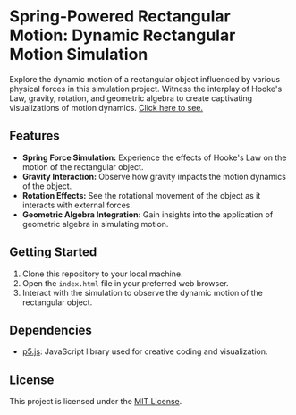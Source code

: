 # Spring-Powered Rectangular Motion: Dynamic Rectangular Motion Simulation

Explore the dynamic motion of a rectangular object influenced by various physical forces in this simulation project. Witness the interplay of Hooke's Law, gravity, rotation, and geometric algebra to create captivating visualizations of motion dynamics. <a href="https://oklein1.github.io/dynamic-rectangular-motion-simulation/">Click here to see.</a>

## Features

- **Spring Force Simulation:** Experience the effects of Hooke's Law on the motion of the rectangular object.
- **Gravity Interaction:** Observe how gravity impacts the motion dynamics of the object.
- **Rotation Effects:** See the rotational movement of the object as it interacts with external forces.
- **Geometric Algebra Integration:** Gain insights into the application of geometric algebra in simulating motion.

## Getting Started

1. Clone this repository to your local machine.
2. Open the `index.html` file in your preferred web browser.
3. Interact with the simulation to observe the dynamic motion of the rectangular object.

## Dependencies

- [p5.js](https://p5js.org/): JavaScript library used for creative coding and visualization.

## License

This project is licensed under the [MIT License](LICENSE).
